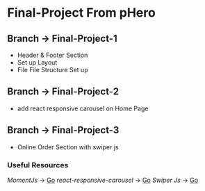 # Final-Project From pHero

## Branch -> Final-Project-1

* Header & Footer Section
* Set up Layout
* File File Structure Set up

## Branch -> Final-Project-2

* add react responsive carousel on Home Page

## Branch -> Final-Project-3

* Online Order Section with swiper js

### Useful Resources

_MomentJs_ -> [Go](https://momentjs.com/)
_react-responsive-carousel_ -> [Go](https://github.com/leandrowd/react-responsive-carousel)
_Swiper Js_ -> [Go](https://swiperjs.com/demos)

